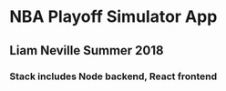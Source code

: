 # NBA Playoff Simulator App

## Liam Neville Summer 2018

### Stack includes Node backend, React frontend
